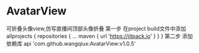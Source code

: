 # AvatarView
可折叠头像view,仿写直播间顶部头像折叠
第一步 在project build文件中添加
allprojects {
		repositories {
			...
			maven { url 'https://jitpack.io' }
		}
	}
  第二步 添加依赖库
   api 'com.github.wangqiux:AvatarView:v1.0.5'
